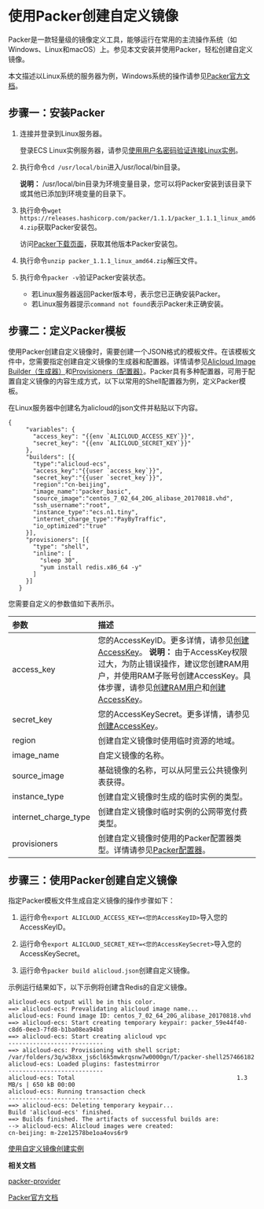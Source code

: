 # 使用Packer创建自定义镜像

Packer是一款轻量级的镜像定义工具，能够运行在常用的主流操作系统（如Windows、Linux和macOS）上。参见本文安装并使用Packer，轻松创建自定义镜像。

本文描述以Linux系统的服务器为例，Windows系统的操作请参见[Packer官方文档](https://www.packer.io/intro/getting-started/install.html)。

## 步骤一：安装Packer

1.  连接并登录到Linux服务器。

    登录ECS Linux实例服务器，请参见[使用用户名密码验证连接Linux实例](/cn.zh-CN/实例/连接实例/使用第三方客户端工具连接实例/使用用户名密码验证连接Linux实例.md)。

2.  执行命令`cd /usr/local/bin`进入/usr/local/bin目录。

    **说明：** /usr/local/bin目录为环境变量目录，您可以将Packer安装到该目录下或其他已添加到环境变量的目录下。

3.  执行命令`wget https://releases.hashicorp.com/packer/1.1.1/packer_1.1.1_linux_amd64.zip`获取Packer安装包。

    访问[Packer下载页面](https://www.packer.io/downloads.html)，获取其他版本Packer安装包。

4.  执行命令`unzip packer_1.1.1_linux_amd64.zip`解压文件。

5.  执行命令`packer -v`验证Packer安装状态。

    -   若Linux服务器返回Packer版本号，表示您已正确安装Packer。
    -   若Linux服务器提示`command not found`表示Packer未正确安装。

## 步骤二：定义Packer模板

使用Packer创建自定义镜像时，需要创建一个JSON格式的模板文件。在该模板文件中，您需要指定创建自定义镜像的生成器和配置器。详情请参见[Alicloud Image Builder（生成器）](https://www.packer.io/docs/builders/alicloud-ecs.html)和[Provisioners（配置器）](https://www.packer.io/docs/provisioners)。Packer具有多种配置器，可用于配置自定义镜像的内容生成方式，以下以常用的Shell配置器为例，定义Packer模板。

在Linux服务器中创建名为alicloud的json文件并粘贴以下内容。

```
{
     "variables": {
       "access_key": "{{env `ALICLOUD_ACCESS_KEY`}}",
       "secret_key": "{{env `ALICLOUD_SECRET_KEY`}}"
     },
     "builders": [{
       "type":"alicloud-ecs",
       "access_key":"{{user `access_key`}}",
       "secret_key":"{{user `secret_key`}}",
       "region":"cn-beijing",
       "image_name":"packer_basic",
       "source_image":"centos_7_02_64_20G_alibase_20170818.vhd",
       "ssh_username":"root",
       "instance_type":"ecs.n1.tiny",
       "internet_charge_type":"PayByTraffic",
       "io_optimized":"true"
     }],
     "provisioners": [{
       "type": "shell",
       "inline": [
         "sleep 30",
         "yum install redis.x86_64 -y"
       ]
     }]
   }
```

您需要自定义的参数值如下表所示。

|参数|描述|
|:-|:-|
|access\_key|您的AccessKeyID。更多详情，请参见[创建AccessKey]()。 **说明：** 由于AccessKey权限过大，为防止错误操作，建议您创建RAM用户，并使用RAM子账号创建AccessKey。具体步骤，请参见[创建RAM用户](/cn.zh-CN/用户管理/创建RAM用户.md)和[创建AccessKey]()。 |
|secret\_key|您的AccessKeySecret。更多详情，请参见[创建AccessKey]()。|
|region|创建自定义镜像时使用临时资源的地域。|
|image\_name|自定义镜像的名称。|
|source\_image|基础镜像的名称，可以从阿里云公共镜像列表获得。|
|instance\_type|创建自定义镜像时生成的临时实例的类型。|
|internet\_charge\_type|创建自定义镜像时临时实例的公网带宽付费类型。|
|provisioners|创建自定义镜像时使用的Packer配置器类型。详情请参见[Packer配置器](https://www.packer.io/docs/provisioners)。|

## 步骤三：使用Packer创建自定义镜像

指定Packer模板文件生成自定义镜像的操作步骤如下：

1.  运行命令`export ALICLOUD_ACCESS_KEY=<您的AccessKeyID>`导入您的AccessKeyID。

2.  运行命令`export ALICLOUD_SECRET_KEY=<您的AccessKeySecret>`导入您的AccessKeySecret。

3.  运行命令`packer build alicloud.json`创建自定义镜像。


示例运行结果如下，以下示例将创建含Redis的自定义镜像。

```
alicloud-ecs output will be in this color.
==> alicloud-ecs: Prevalidating alicloud image name...
alicloud-ecs: Found image ID: centos_7_02_64_20G_alibase_20170818.vhd
==> alicloud-ecs: Start creating temporary keypair: packer_59e44f40-c8d6-0ee3-7fd8-b1ba08ea94b8
==> alicloud-ecs: Start creating alicloud vpc
---------------------------
==> alicloud-ecs: Provisioning with shell script: /var/folders/3q/w38xx_js6cl6k5mwkrqsnw7w0000gn/T/packer-shell257466182
alicloud-ecs: Loaded plugins: fastestmirror
---------------------------
alicloud-ecs: Total                                              1.3 MB/s | 650 kB 00:00
alicloud-ecs: Running transaction check
---------------------------
==> alicloud-ecs: Deleting temporary keypair...
Build 'alicloud-ecs' finished.
==> Builds finished. The artifacts of successful builds are:
--> alicloud-ecs: Alicloud images were created:
cn-beijing: m-2ze12578be1oa4ovs6r9
```

[使用自定义镜像创建实例](/cn.zh-CN/实例/创建实例/使用自定义镜像创建实例.md)

**相关文档**  


[packer-provider](https://github.com/alibaba/packer-provider)

[Packer官方文档](https://www.packer.io/docs)

